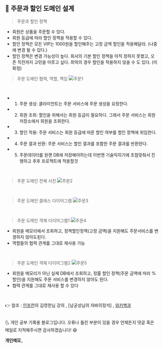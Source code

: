 <br>

## 📌 주문과 할인 도메인 설계

> 주문과 할인 정책

- 회원은 상품을 주문할 수 있다.
- 회원 등급에 따라 할인 정책을 적용할 수 있다.
- 할인 정책은 모든 VIP는 1000원을 할인해주는 고정 금액 할인을 적용해달라. (나중에 변경 될 수
있다.)
- 할인 정책은 변경 가능성이 높다. 회사의 기본 할인 정책을 아직 정하지 못했고, 오픈 직전까지 고민을
미루고 싶다. 최악의 경우 할인을 적용하지 않을 수 도 있다. (미확정)

> 주문 도메인 협력, 역할, 책임
![주문1](https://user-images.githubusercontent.com/52389219/151501091-1db7b272-3a08-478c-a06b-79efc9687941.PNG)

<br>

- 1. 주문 생성: 클라이언트는 주문 서비스에 주문 생성을 요청한다.
- 2. 회원 조회: 할인을 위해서는 회원 등급이 필요하다. 그래서 주문 서비스는 회원 저장소에서 회원을 조회한다.
- 3. 할인 적용: 주문 서비스는 회원 등급에 따른 할인 여부를 할인 정책에 위임한다.
- 4. 주문 결과 반환: 주문 서비스는 할인 결과를 포함한 주문 결과를 반환한다.
- 5. 주문데이터를 원랜 DB에 저장해야하는데 이번엔 기술익히기에 초점맞춰서 진행하고 추후 프로젝트에 적용할것

<br>

> 주문 도메인 전체 사진
![주문2](https://user-images.githubusercontent.com/52389219/151501082-7508a436-9f63-478c-96fe-8844fa889e48.PNG)

<br>



> 주문 도메인 클래스 다이어그램
![주문3](https://user-images.githubusercontent.com/52389219/151501085-e1c8060e-88de-4322-8bc7-261f6be73b27.PNG) 

<br>

> 주문 도메인 객체 다이어그램1
![주문4](https://user-images.githubusercontent.com/52389219/151501087-634c519e-e198-4a65-956e-7979a38e9e3f.PNG)

- 회원을 메모리에서 조회하고, 정책할인정책(고정 금액)을 지원해도 주문서비스를 변경하지 않아도된다.
- 역할들의 협력 관계를 그대로 재사용 가능

<br>

> 주문 도메인 객체 다이어그램2
![주문5](https://user-images.githubusercontent.com/52389219/151501090-20d651c5-2f1b-4501-90ea-45800611d095.PNG)

- 회원을 메모리가 아닌 실제 DB에서 조회하고, 정률 할인 정책(주문 금액에 따라 % 할인)을 지원해도 주문
서비스를 변경하지 않아도 된다.
- 협력 관계를 그대로 재사용 할 수 있다



<br>


👉 참조 : [인프런](https://www.inflearn.com/)의 김영한님
강의 , [남궁성님의 자바의정석] , [위키백과](https://ko.wikipedia.org/wiki/SOLID_%EA%B0%9D%EC%B2%B4_%EC%A7%80%ED%96%A5_%EC%84%A4%EA%B3%84)

<br>
🌜 개인 공부 기록용 블로그입니다. 오류나 틀린 부분이 있을 경우 
언제든지 댓글 혹은 메일로 지적해주시면 감사하겠습니다! 😄
<br>

**개인메모**_
